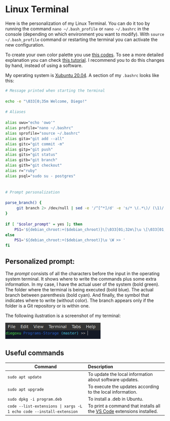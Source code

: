 # Linux Terminal

Here is the personalization of my Linux Terminal. You can do it too by running the command `nano ~/.bash_profile` or `nano ~/.bashrc` in the console (depending on which environment you want to modify). With `source ~/.bash_profile` command or restarting the terminal you can activate the new configuration.

To create your own color palette you use [this codes](https://gist.github.com/vratiu/9780109). To see a more detailed explanation you can check [this tutorial](https://linuxhint.com/linux_terminal_customization_guide_beginners/). I recommend you to do this changes by hand, instead of using a software.


My operating system is [Xubuntu 20.04](https://xubuntu.org/news/xubuntu-20-04-released/). A section of my `.bashrc` looks like this:

```bash
# Message printed when starting the terminal

echo -e "\033[0;35m Welcome, Diego!"

# Aliases

alias uwu="echo 'owo'"
alias profile="nano ~/.bashrc"
alias sprofile="source ~/.bashrc"
alias gita="git add --all"
alias gitc="git commit -m"
alias gitp="git push"
alias gits="git status"
alias gitb="git branch"
alias gith="git checkout"
alias r="ruby"
alias psql="sudo su - postgres"


# Prompt personalization

parse_branch() {
     git branch 2> /dev/null | sed -e '/^[^*]/d' -e 's/* \(.*\)/ (\1)/'
}

if [ "$color_prompt" = yes ]; then
    PS1='${debian_chroot:+($debian_chroot)}\[\033[01;32m\]\u \[\033[01;34m\]\W\[\033[01;36m\]$(parse_branch) \[\033[00m\]>> '
else
    PS1='${debian_chroot:+($debian_chroot)}\u \W >> '
fi
```

## Personalized prompt:

The *prompt* consists of all the characters before the input in the operating system terminal. It shows where to write the commands plus some extra information. In my case, I have the actual user of the system (bold green). The folder where the terminal is being executed (bold blue). The actual branch between parenthesis (bold cyan). And finally, the symbol that indicates where to write (without color). The branch appears only if the folder is a Git repository or is within one.

The following ilustration is a screenshot of my terminal:

![Screenshot of a personalized Linux terminal](../../Assets/prompt_linux.png "Personalized terminal")


## Useful commands

| Command                     | Description           																					|
| -------------               | :-------------                                                	|
| `sudo apt update`           | To update the local information about software updates.	       	|
| `sudo apt upgrade`          | To execute the updates according to the local information.      |
| `sudo dpkg -i program.deb`	| To install a .deb in Ubuntu.																		|
| `code --list-extensions \| xargs -L 1 echo code --install-extension` | To print a command that installs all the [VS Code](https://code.visualstudio.com/) extensions installed. |